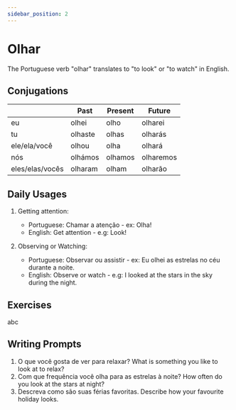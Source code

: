 ```yaml
---
sidebar_position: 2
---
```


# Olhar

The Portuguese verb "olhar" translates to "to look" or "to watch" in English.

## Conjugations

|                 | Past    | Present | Future    |
| --------------- | ------- | ------- | --------- |
| eu              | olhei   | olho    | olharei   |
| tu              | olhaste | olhas   | olharás   |
| ele/ela/você    | olhou   | olha    | olhará    |
| nós             | olhámos | olhamos | olharemos |
| eles/elas/vocês | olharam | olham   | olharão   |

## Daily Usages

1. Getting attention:

   - Portuguese: Chamar a atenção - ex: Olha!
   - English: Get attention - e.g: Look!

2. Observing or Watching:

   - Portuguese: Observar ou assistir - ex: Eu olhei as estrelas no céu durante a noite.
   - English: Observe or watch - e.g: I looked at the stars in the sky during the night.

## Exercises

abc

## Writing Prompts

1. O que você gosta de ver para relaxar? What is something you like to look at to relax?
2. Com que frequência você olha para as estrelas à noite? How often do you look at the stars at night?
3. Descreva como são suas férias favoritas. Describe how your favourite holiday looks.
